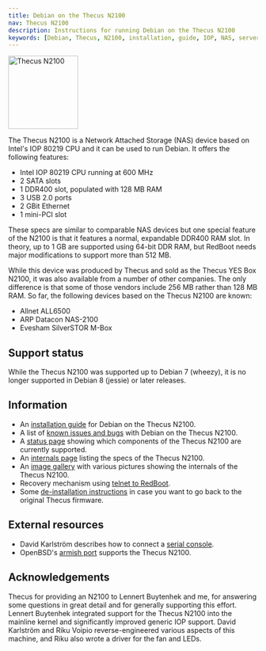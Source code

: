 ```yaml
---
title: Debian on the Thecus N2100
nav: Thecus N2100
description: Instructions for running Debian on the Thecus N2100
keywords: [Debian, Thecus, N2100, installation, guide, IOP, NAS, server]
---
```


<div class="right">
<img src = "images/r_n2100.jpg" class="border" alt="Thecus N2100" width="141" height="148" />
</div>

The Thecus N2100 is a Network Attached Storage (NAS) device based on
Intel's IOP 80219 CPU and it can be used to run Debian.  It offers the
following features:

<ul>

<li>Intel IOP 80219 CPU running at 600 MHz</li>

<li>2 SATA slots</li>

<li>1 DDR400 slot, populated with 128 MB RAM</li>

<li>3 USB 2.0 ports</li>

<li>2 GBit Ethernet</li>

<li>1 mini-PCI slot</li>

</ul>

These specs are similar to comparable NAS devices but one special feature
of the N2100 is that it features a normal, expandable DDR400 RAM slot.  In
theory, up to 1 GB are supported using 64-bit DDR RAM, but RedBoot needs
major modifications to support more than 512&nbsp;MB.

While this device was produced by Thecus and sold as the Thecus YES Box
N2100, it was also available from a number of other companies.  The only
difference is that some of those vendors include 256&nbsp;MB rather than
128&nbsp;MB RAM.  So far, the following devices based on the Thecus N2100
are known:

<ul>

<li>Allnet ALL6500</li>

<li>ARP Datacon NAS-2100</li>

<li>Evesham SilverSTOR M-Box</li>

</ul>

<h2>Support status</h2>

While the Thecus N2100 was supported up to Debian 7 (wheezy), it is no
longer supported in Debian 8 (jessie) or later releases.

<h2>Information</h2>

<ul>

<li>An <a href = "install/">installation guide</a> for Debian on the Thecus
N2100.</li>

<li>A list of <a href = "known-issues/">known issues and bugs</a> with
Debian on the Thecus N2100.</li>

<li>A <a href = "status/">status page</a> showing which components of the
Thecus N2100 are currently supported.</li>

<li>An <a href = "specs/">internals page</a> listing the specs of the Thecus
N2100.</li>

<li>An <a href = "gallery/">image gallery</a> with various pictures showing
the internals of the Thecus N2100.</li>

<li>Recovery mechanism using <a href = "telnet/">telnet to RedBoot</a>.</li>

<li>Some <a href = "deinstall/">de-installation instructions</a> in case you
want to go back to the original Thecus firmware.</li>

</ul>

<h2>External resources</h2>

<ul>

<li>David Karlström describes how to connect a <a href =
"http://david.thg.se/n2100/addserial.html">serial console</a>.</li>

<li>OpenBSD's <a href = "http://www.openbsd.org/armish.html">armish
port</a> supports the Thecus N2100.</li>

</ul>

<h2>Acknowledgements</h2>

Thecus for providing an N2100 to Lennert Buytenhek and me, for answering
some questions in great detail and for generally supporting this effort.
Lennert Buytenhek integrated support for the Thecus N2100 into the
mainline kernel and significantly improved generic IOP support.
David Karlström and Riku Voipio reverse-engineered various aspects
of this machine, and Riku also wrote a driver for the fan and LEDs.


